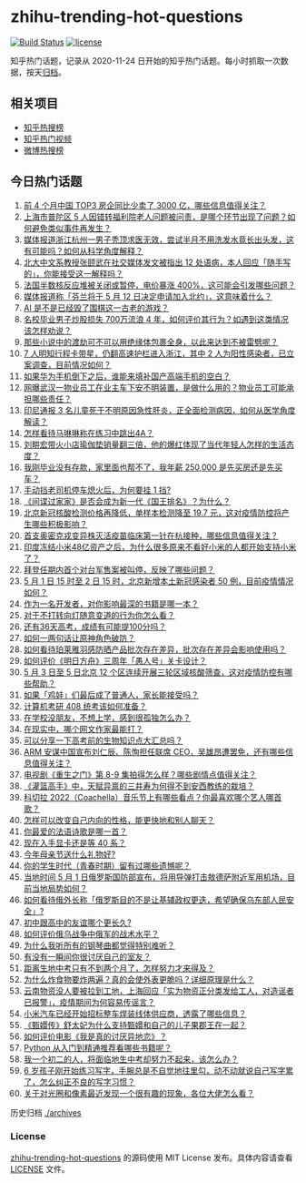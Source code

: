 # zhihu-trending-hot-questions

[![Build Status](https://github.com/justjavac/zhihu-trending-hot-questions/workflows/ci/badge.svg?branch=master)](https://github.com/justjavac/zhihu-trending-hot-questions/actions)
[![license](https://img.shields.io/github/license/justjavac/zhihu-trending-hot-questions)](https://github.com/justjavac/zhihu-trending-hot-questions/blob/master/LICENSE)

知乎热门话题，记录从 2020-11-24 日开始的知乎热门话题。每小时抓取一次数据，按天[归档](./archives)。

## 相关项目

- [知乎热搜榜](https://github.com/justjavac/zhihu-trending-top-search)
- [知乎热门视频](https://github.com/justjavac/zhihu-trending-hot-video)
- [微博热搜榜](https://github.com/justjavac/weibo-trending-hot-search)

## 今日热门话题

<!-- BEGIN -->
<!-- 最后更新时间 Tue May 03 2022 03:17:06 GMT+0800 (China Standard Time) -->

1. [前 4 个月中国 TOP3 房企同比少卖了 3000 亿，哪些信息值得关注？](https://www.zhihu.com/question/530898480)
1. [上海市普陀区 5 人因错转福利院老人问题被问责，是哪个环节出现了问题？如何避免类似事件再发生？](https://www.zhihu.com/question/531052208)
1. [媒体报道浙江杭州一男子秃顶求医无效，尝试半月不用洗发水竟长出头发，这有可能吗？如何从科学角度解释？](https://www.zhihu.com/question/530973525)
1. [北大中文系教授张颐武在社交媒体发文被指出 12 处语病，本人回应「随手写的」，你能接受这一解释吗？](https://www.zhihu.com/question/531033303)
1. [法国半数核反应堆被关闭或暂停，电价暴涨 400%，这可能会引发哪些问题？](https://www.zhihu.com/question/531018991)
1. [媒体报道称「芬兰将于 5 月 12 日决定申请加入北约」，这意味着什么？](https://www.zhihu.com/question/531067110)
1. [AI 是不是已经毁了围棋这一古老的游戏？](https://www.zhihu.com/question/266132270)
1. [名校毕业男子炒股损失 700万流浪 4 年，如何评价其行为？如遇到这类情况该怎样劝说？](https://www.zhihu.com/question/531001974)
1. [那些小说中的渡劫可不可以用绝缘体包裹全身，以此来达到不被雷劈呢？](https://www.zhihu.com/question/449057976)
1. [7 人明知行程卡带星，仍翻高速护栏进入浙江，其中 2 人为阳性感染者，已立案调查，目前情况如何？](https://www.zhihu.com/question/531050231)
1. [如果华为手机倒下之后，谁能来填补国产高端手机的空白？](https://www.zhihu.com/question/457102074)
1. [网曝武汉一物业员工在业主车下安不明装置，是做什么用的？物业员工可能承担哪些责任？](https://www.zhihu.com/question/530999355)
1. [印尼通报 3 名儿童死于不明原因急性肝炎，正全面检测病因，如何从医学角度解读？](https://www.zhihu.com/question/531058166)
1. [怎样看待马琳琳称在练习中跳出4A？](https://www.zhihu.com/question/531010326)
1. [刘畊宏带火小店瑜伽垫销量翻三倍，他的爆红体现了当代年轻人怎样的生活态度？](https://www.zhihu.com/question/531018198)
1. [我刚毕业没有存款，家里面也帮不了，我年薪 250,000 是先买房还是先买车？](https://www.zhihu.com/question/530943597)
1. [手动挡老司机停车熄火后，为何要挂 1 挡?](https://www.zhihu.com/question/525483316)
1. [《间谍过家家》是否会成为新一代《国王排名》？为什么？](https://www.zhihu.com/question/530910280)
1. [北京新冠核酸检测价格再降低，单样本检测降至 19.7 元，这对疫情防控将产生哪些积极影响？](https://www.zhihu.com/question/531011791)
1. [首支奥密克戎变异株灭活疫苗临床第一针在杭接种，哪些信息值得关注？](https://www.zhihu.com/question/531025087)
1. [印度冻结小米48亿资产之后，为什么很多原来不看好小米的人都开始支持小米了？](https://www.zhihu.com/question/530996626)
1. [拜登任期内首个对台军售案被叫停，反映了哪些问题？](https://www.zhihu.com/question/531027055)
1. [5 月 1 日 15 时至 2 日 15 时，北京新增本土新冠感染者 50 例，目前疫情情况如何？](https://www.zhihu.com/question/531050179)
1. [作为一名开发者，对你影响最深的书籍是哪一本？](https://www.zhihu.com/question/527688761)
1. [对于不打转向灯随意变道的行为你怎么看？](https://www.zhihu.com/question/528982409)
1. [还有36天高考，成绩有可能提100分吗？](https://www.zhihu.com/question/530999643)
1. [如何一两句话让原神角色破防？](https://www.zhihu.com/question/530664627)
1. [如何看待珀莱雅羽感防晒产品批次存在差异，批次存在差异会影响使用吗？](https://www.zhihu.com/question/530528224)
1. [如何评价《明日方舟》三周年「愚人号」关卡设计？](https://www.zhihu.com/question/530952479)
1. [5 月 3 日至 5 日北京 12 个区连续开展三轮区域核酸筛查，这对疫情防控有哪些帮助？](https://www.zhihu.com/question/531066486)
1. [如果「鸡娃」们最后成了普通人，家长能接受吗？](https://www.zhihu.com/question/458100621)
1. [计算机考研 408 统考该如何准备？](https://www.zhihu.com/question/22823169)
1. [在学校没朋友，不想上学，感到很孤独怎么办？](https://www.zhihu.com/question/531068057)
1. [在现实中，哪个网文作家最能打？](https://www.zhihu.com/question/530510653)
1. [可以分享一下高考前的生物知识点大汇总吗？](https://www.zhihu.com/question/47145690)
1. [ARM 安谋中国宣布刘仁辰、陈恂担任联席 CEO，吴雄昂遭罢免，还有哪些信息值得关注？](https://www.zhihu.com/question/530598790)
1. [电视剧《重生之门》第 8-9 集拍得怎么样？哪些剧情点值得关注？](https://www.zhihu.com/question/530793694)
1. [《灌篮高手》中，天赋异禀的三井寿为何得不到安西教练的栽培？](https://www.zhihu.com/question/530873538)
1. [科切拉 2022（Coachella）音乐节上有哪些看点？你最喜欢哪个艺人哪首歌？](https://www.zhihu.com/question/528443900)
1. [怎样可以改变自己内向的性格，能更快地和别人聊天？](https://www.zhihu.com/question/530943088)
1. [你最爱的法语诗歌是哪一首？](https://www.zhihu.com/question/36390016)
1. [现在入手显卡还是等 40 系？](https://www.zhihu.com/question/524746075)
1. [今年母亲节送什么礼物好?](https://www.zhihu.com/question/389412979)
1. [你的学生时代（青春时期）留有过哪些遗憾呢？](https://www.zhihu.com/question/530884395)
1. [当地时间 5 月 1 日俄罗斯国防部宣布，将用导弹打击敖德萨附近军用机场，目前当地局势如何？](https://www.zhihu.com/question/531019782)
1. [如何看待俄外长称「俄罗斯目的不是让基辅政权更迭，希望确保乌东部人民安全」?](https://www.zhihu.com/question/531023112)
1. [初中跟高中的友谊哪个更长久?](https://www.zhihu.com/question/527967915)
1. [如何评价俄乌战争中俄军的战术水平？](https://www.zhihu.com/question/529033025)
1. [为什么我听所有的钢琴曲都觉得特别难听？](https://www.zhihu.com/question/509800389)
1. [有没有一瞬间你很讨厌自己的室友？](https://www.zhihu.com/question/530892034)
1. [距离生地中考只有不到两个月了，怎样努力才来得及？](https://www.zhihu.com/question/530997727)
1. [为什么炸食物要炸两遍？真的会使外表更脆吗？详细原理是什么？](https://www.zhihu.com/question/323027010)
1. [云南物资没人要被拉到工地，上海回应「实为物资正分类发给工人，对造谣者已报警」，疫情期间为何容易传谣言？](https://www.zhihu.com/question/531002631)
1. [小米汽车已经开始招标整车焊装线体供应商，透露了哪些信息？](https://www.zhihu.com/question/530889798)
1. [《甄嬛传》舒太妃为什么支持甄嬛和自己的儿子果郡王在一起？](https://www.zhihu.com/question/392231446)
1. [如何评价电影《我是真的讨厌异地恋》？](https://www.zhihu.com/question/503077517)
1. [Python 从入门到精通推荐看哪些书籍呢？](https://www.zhihu.com/question/487006622)
1. [我一个初二的人，将面临地生中考却努力不起来，该怎么办？](https://www.zhihu.com/question/530942654)
1. [6 岁孩子刚开始练习写字，手腕总是不自觉地往里勾，动不动就说自己写字累了，怎么纠正不良的写字习惯？](https://www.zhihu.com/question/529075750)
1. [关于对光圈和像素最近发现一个很有趣的现象，各位大佬怎么看？](https://www.zhihu.com/question/530236918)

<!-- END -->

历史归档 [./archives](./archives)

### License

[zhihu-trending-hot-questions](https://github.com/justjavac/zhihu-trending-hot-questions)
的源码使用 MIT License 发布。具体内容请查看 [LICENSE](./LICENSE) 文件。
